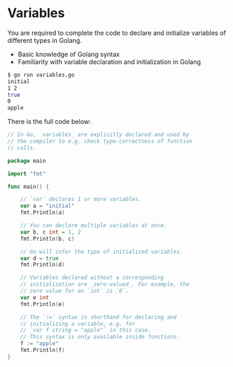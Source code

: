 # Variables

You are required to complete the code to declare and initialize variables of different types in Golang.

- Basic knowledge of Golang syntax
- Familiarity with variable declaration and initialization in Golang

```sh
$ go run variables.go
initial
1 2
true
0
apple
```

There is the full code below:

```go
// In Go, _variables_ are explicitly declared and used by
// the compiler to e.g. check type-correctness of function
// calls.

package main

import "fmt"

func main() {

	// `var` declares 1 or more variables.
	var a = "initial"
	fmt.Println(a)

	// You can declare multiple variables at once.
	var b, c int = 1, 2
	fmt.Println(b, c)

	// Go will infer the type of initialized variables.
	var d = true
	fmt.Println(d)

	// Variables declared without a corresponding
	// initialization are _zero-valued_. For example, the
	// zero value for an `int` is `0`.
	var e int
	fmt.Println(e)

	// The `:=` syntax is shorthand for declaring and
	// initializing a variable, e.g. for
	// `var f string = "apple"` in this case.
	// This syntax is only available inside functions.
	f := "apple"
	fmt.Println(f)
}

```
